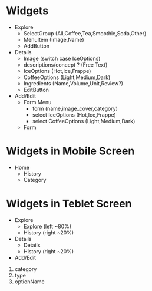 # Widgets

- Explore
  - SelectGroup (All,Coffee,Tea,Smoothie,Soda,Other)
  - MenuItem (Image,Name)
  - AddButton
- Details
  - Image (switch case IceOptions)
  - descriptions/concept ? (Free Text)
  - IceOptions (Hot,Ice,Frappe)
  - CoffeeOptions (Light,Medium,Dark)
  - Ingredients (Name,Volume,Unit,Review?)
  - EditButton
- Add/Edit
  - Form Menu
    - form (name,image_cover,category)
    - select IceOptions (Hot,Ice,Frappe)
    - select CoffeeOptions (Light,Medium,Dark)
  - Form

# Widgets in Mobile Screen

- Home
  - History
  - Category

# Widgets in Teblet Screen

- Explore
  - Explore (left ~80%)
  - History (right ~20%)
- Details
  - Details
  - History (right ~20%)
- Add/Edit

1. category
2. type
3. optionName
